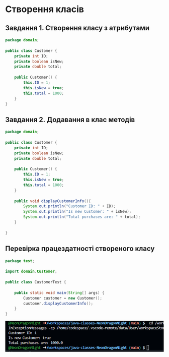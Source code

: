 # Створення класів

## Завдання 1. Створення класу з атрибутами
``` java
package domain;

public class Сustomer {
    private int ID;
    private boolean isNew;
    private double total;

    public Сustomer() {
        this.ID = 1;
        this.isNew = true;
        this.total = 1000;
    }
}
```

## Завдання 2. Додавання в клас методів
``` java
package domain;

public class Сustomer {
    private int ID;
    private boolean isNew;
    private double total;

    public Сustomer() {
        this.ID = 1;
        this.isNew = true;
        this.total = 1000;
    }
    
    public void displayCustomerInfo(){
        System.out.println("Customer ID: " + ID);
        System.out.println("Is new Customer: " + isNew);
        System.out.println("Total purchases are: " + total);
    }

}
```

## Перевірка працездатності створеного класу
``` java
package test;

import domain.Сustomer;

public class CustomerTest {

    public static void main(String[] args) {
        Сustomer customer = new Сustomer();
        customer.displayCustomerInfo();
    }
}
```
![](https://github.com/ppc-ntu-khpi/java-classes-NeonDragonNight/blob/main/Solution/done.png)
